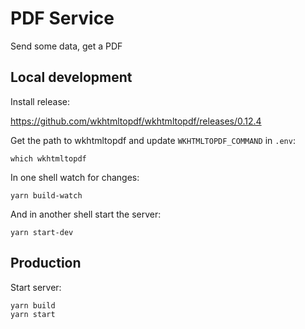 # PDF Service

Send some data, get a PDF

## Local development

Install release:

https://github.com/wkhtmltopdf/wkhtmltopdf/releases/0.12.4

Get the path to wkhtmltopdf and update `WKHTMLTOPDF_COMMAND` in `.env`:

```
which wkhtmltopdf
```

In one shell watch for changes:

```
yarn build-watch
```

And in another shell start the server:

```
yarn start-dev
```

## Production

Start server:

```
yarn build
yarn start
```
